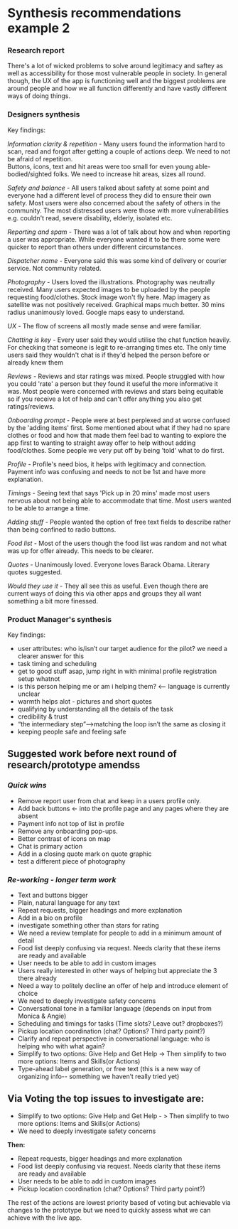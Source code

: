 # Synthesis recommendations example 2

### Research report

There's a lot of wicked problems to solve around legitimacy and saftey as well as accessibility for those most vulnerable people in society. In general though, the UX of the app is functioning well and the biggest problems are around people and how we all function differently and have vastly different ways of doing things.

### Designers synthesis

Key findings:

_Information clarity & repetition_ - Many users found the information hard to scan, read and forgot after getting a couple of actions deep. We need to not be afraid of repetition.  
Buttons, icons, text and hit areas were too small for even young able-bodied/sighted folks. We need to increase hit areas, sizes all round.

_Safety and balance_ - All users talked about safety at some point and everyone had a different level of process they did to ensure their own safety. Most users were also concerned about the safety of others in the community. The most distressed users were those with more vulnerabilities e.g. couldn't read, severe disability, elderly, isolated etc.

_Reporting and spam_ - There was a lot of talk about how and when reporting a user was appropriate. While everyone wanted it to be there some were quicker to report than others under different circumstances.

_Dispatcher name_ - Everyone said this was some kind of delivery or courier service. Not community related.

_Photography_ - Users loved the illustrations. Photography was neutrally received. Many users expected images to be uploaded by the people requesting food/clothes. Stock image won't fly here. Map imagery as satellite was not positively received. Graphical maps much better. 30 mins radius unanimously loved. Google maps easy to understand.

_UX_ - The flow of screens all mostly made sense and were familiar.

_Chatting is key_ - Every user said they would utilise the chat function heavily. For checking that someone is legit to re-arranging times etc. The only time users said they wouldn't chat is if they'd helped the person before or already knew them

_Reviews_ - Reviews and star ratings was mixed. People struggled with how you could 'rate' a person but they found it useful the more informative it was. Most people were concerned with reviews and stars being equitable so if you receive a lot of help and can't offer anything you also get ratings/reviews.

_Onboarding prompt_ - People were at best perplexed and at worse confused by the 'adding items' first. Some mentioned about what if they had no spare clothes or food and how that made them feel bad to wanting to explore the app first to wanting to straight away offer to help without adding food/clothes. Some people we very put off by being 'told' what to do first.

_Profile_ - Profile's need bios, it helps with legitimacy and connection. Payment info was confusing and needs to not be 1st and have more explanation.

_Timings_ - Seeing text that says 'Pick up in 20 mins' made most users nervous about not being able to accommodate that time. Most users wanted to be able to arrange a time.

_Adding stuff_ - People wanted the option of free text fields to describe rather than being confined to radio buttons.

_Food list_ - Most of the users though the food list was random and not what was up for offer already. This needs to be clearer.

_Quotes_ - Unanimously loved. Everyone loves Barack Obama. Literary quotes suggested.

_Would they use it_ - They all see this as useful. Even though there are current ways of doing this via other apps and groups they all want something a bit more finessed.

### Product Manager's synthesis

Key findings:

* user attributes: who is/isn’t our target audience for the pilot? we need a clearer answer for this
* task timing and scheduling
* get to good stuff asap, jump right in with minimal profile registration setup whatnot
* is this person helping me or am i helping them? &lt;— language is currently unclear
* warmth helps alot - pictures and short quotes
* qualifying by understanding all the details of the task
* credibility & trust
* “the intermediary step”—&gt;matching the loop isn’t the same as closing it
* keeping people safe and feeling safe

## Suggested work before next round of research/prototype amendss

### _Quick wins_

* Remove report user from chat and keep in a users profile only.
* Add back buttons &lt;- into the profile page and any pages where they are absent
* Payment info not top of list in profile
* Remove any onboarding pop-ups.
* Better contrast of icons on map
* Chat is primary action
* Add in a closing quote mark on quote graphic
* test a different piece of photography

### _Re-working - longer term work_

* Text and buttons bigger
* Plain, natural language for any text
* Repeat requests, bigger headings and more explanation
* Add in a bio on profile
* investigate something other than stars for rating
* We need a review template for people to add in a minimum amount of detail
* Food list deeply confusing via request. Needs clarity that these items are ready and available
* User needs to be able to add in custom images
* Users really interested in other ways of helping but appreciate the 3 there already
* Need a way to politely decline an offer of help and introduce element of choice
* We need to deeply investigate safety concerns
* Conversational tone in a familiar language \(depends on input from Monica & Angie\)
* Scheduling and timings for tasks \(Time slots? Leave out? dropboxes?\)
* Pickup location coordination \(chat? Options? Third party point?\)
* Clarify and repeat perspective in conversational language: who is helping who with what again?
* Simplify to two options: Give Help and Get Help -&gt; Then simplify to two more options: Items and Skills\(or Actions\)
* Type-ahead label generation, or free text \(this is a new way of organizing info-- something we haven’t really tried yet\)

## Via Voting the top issues to investigate are:

* Simplify to two options: Give Help and Get Help - &gt; Then simplify to two more options: Items and Skills\(or Actions\)
* We need to deeply investigate safety concerns

**Then:**

* Repeat requests, bigger headings and more explanation
* Food list deeply confusing via request. Needs clarity that these items are ready and available
* User needs to be able to add in custom images
* Pickup location coordination \(chat? Options? Third party point?\)

The rest of the actions are lowest priority based of voting but achievable via changes to the prototype but we need to quickly assess what we can achieve with the live app.

